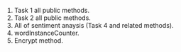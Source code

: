 1. Task 1 all public methods.
2. Task 2 all public methods. 
3. All of sentiment anaysis (Task 4 and related methods).
4. wordInstanceCounter.
5. Encrypt method.

